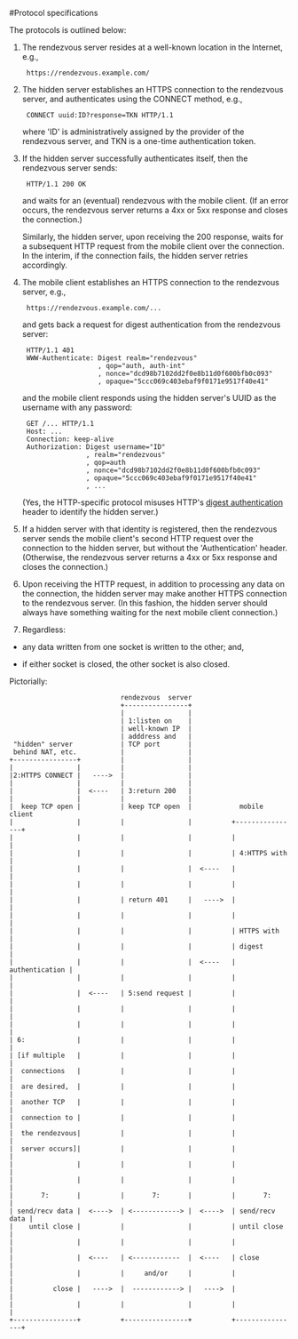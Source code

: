 #Protocol specifications

The protocols is outlined below:

1. The rendezvous server resides at a well-known location in the Internet, e.g.,

        https://rendezvous.example.com/

2. The hidden server establishes an HTTPS connection to the rendezvous server,
and authenticates using the CONNECT method, e.g.,

        CONNECT uuid:ID?response=TKN HTTP/1.1

    where 'ID' is administratively assigned by the provider of the rendezvous server,
and TKN is a one-time authentication token.

3. If the hidden server successfully authenticates itself,
then the rendezvous server sends:

        HTTP/1.1 200 OK

    and waits for an (eventual) rendezvous with the mobile client.
(If an error occurs, the rendezvous server returns a 4xx or 5xx response and closes the connection.)

    Similarly,
the hidden server, upon receiving the 200 response,
waits for a subsequent HTTP request from the mobile client over the connection.
In the interim,
if the connection fails,
the hidden server retries accordingly.

4. The mobile client establishes an HTTPS connection to the rendezvous server, e.g.,

        https://rendezvous.example.com/...

    and gets back a request for digest authentication from the rendezvous server:

        HTTP/1.1 401
        WWW-Authenticate: Digest realm="rendezvous"
                          , qop="auth, auth-int"
                          , nonce="dcd98b7102dd2f0e8b11d0f600bfb0c093"
                          , opaque="5ccc069c403ebaf9f0171e9517f40e41"

    and the mobile client responds using the hidden server's UUID as the username with any password:

        GET /... HTTP/1.1
        Host: ...
        Connection: keep-alive
        Authorization: Digest username="ID"
                       , realm="rendezvous"
                       , qop=auth
                       , nonce="dcd98b7102dd2f0e8b11d0f600bfb0c093"
                       , opaque="5ccc069c403ebaf9f0171e9517f40e41"
                       , ...

    (Yes, the HTTP-specific protocol misuses HTTP's
[digest authentication](http://en.wikipedia.org/wiki/Digest_authentication) header to identify the hidden server.)

5. If a hidden server with that identity is registered,
then the rendezvous server sends the mobile client's second HTTP request over the connection to the hidden server,
but without the 'Authentication' header.
(Otherwise, the rendezvous server returns a 4xx or 5xx response and closes the connection.)

6. Upon receiving the HTTP request,
in addition to processing any data on the connection,
the hidden server may make another HTTPS connection to the rendezvous server.
(In this fashion,
the hidden server should always have something waiting for the next mobile client connection.)

7. Regardless:

 * any data written from one socket is written to the other; and,

 * if either socket is closed, the other socket is also closed.

Pictorially:

                                rendezvous  server
                                +----------------+
                                |                |
                                | 1:listen on    |
                                | well-known IP  |
                                | adddress and   |
     "hidden" server            | TCP port       |
     behind NAT, etc.           |                |
    +----------------+          |                |
    |                |          |                |
    |2:HTTPS CONNECT |   ---->  |                |
    |                |          |                |
    |                |  <----   | 3:return 200   |
    |                |          |                |
    |  keep TCP open |          | keep TCP open  |            mobile  client
    |                |          |                |          +----------------+
    |                |          |                |          |                |
    |                |          |                |          | 4:HTTPS with   |
    |                |          |                |  <----   |                |
    |                |          |                |          |                |
    |                |          | return 401     |   ---->  |                |
    |                |          |                |          |                |
    |                |          |                |          | HTTPS with     |
    |                |          |                |          | digest         |
    |                |          |                |  <----   | authentication |
    |                |          |                |          |                |
    |                |  <----   | 5:send request |          |                |
    |                |          |                |          |                |
    |                |          |                |          |                |
    | 6:             |          |                |          |                |
    | [if multiple   |          |                |          |                |
    |  connections   |          |                |          |                |
    |  are desired,  |          |                |          |                |
    |  another TCP   |          |                |          |                |
    |  connection to |          |                |          |                |
    |  the rendezvous|          |                |          |                |
    |  server occurs]|          |                |          |                |
    |                |          |                |          |                |
    |                |          |                |          |                |
    |       7:       |          |       7:       |          |       7:       |
    | send/recv data |  <---->  | <------------> |  <---->  | send/recv data |
    |    until close |          |                |          | until close    |
    |                |          |                |          |                |
    |                |  <----   | <------------  |  <----   | close          |
    |                |          |     and/or     |          |                |
    |          close |   ---->  |  ------------> |   ---->  |                |
    |                |          |                |          |                |
    +----------------+          +----------------+          +----------------+
